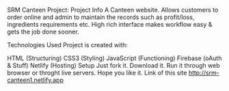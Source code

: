 SRM Canteen Project:
Project Info
A Canteen website. Allows customers to order online and admin to maintain the records such as profit/loss, ingredients requirements etc. High rich interface makes workflow easy & gets the job done sooner.

Technologies Used
Project is created with:

HTML (Structuring)
CSS3 (Styling)
JavaScript (Functioning)
Firebase (oAuth & Stuff)
Netlify (Hosting)
Setup
Just fork it.
Download it.
Run it through web browser or throght live servers.
Hope you like it.
Link of this site
http://srm-canteen1.netlify.app

